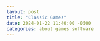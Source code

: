 ```yaml
---
layout: post
title: "Classic Games"
date: 2024-01-22 11:40:00 -0500
categories: about games software
---
```

